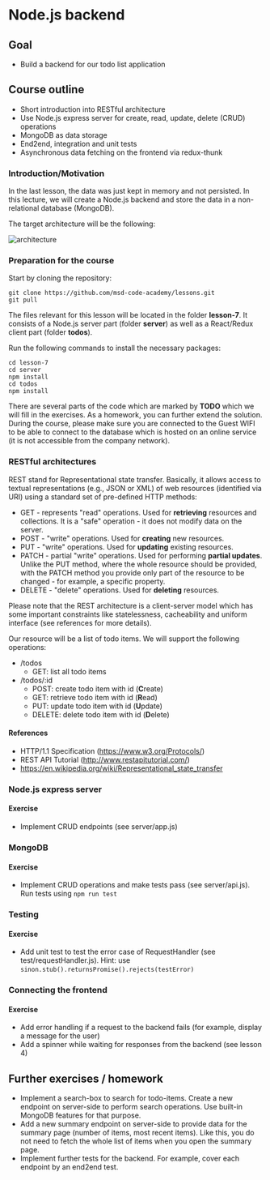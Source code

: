 # Node.js backend

## Goal
- Build a backend for our todo list application

## Course outline
- Short introduction into RESTful architecture
- Use Node.js express server for create, read, update, delete (CRUD) operations
- MongoDB as data storage
- End2end, integration and unit tests
- Asynchronous data fetching on the frontend via redux-thunk

### Introduction/Motivation
In the last lesson, the data was just kept in memory and not persisted. In this lecture, we will create a Node.js backend and store the data in a non-relational database (MongoDB).

The target architecture will be the following: 

![architecture](https://zellwk.com/images/2016/01/crud-express-mongo.png "reference: https://zellwk.com/blog/crud-express-mongodb/")

### Preparation for the course
Start by cloning the repository: 
```shell
git clone https://github.com/msd-code-academy/lessons.git
git pull
```

The files relevant for this lesson will be located in the folder **lesson-7**. It consists of a Node.js server part (folder **server**) as well as a React/Redux client part (folder **todos**). 

Run the following commands to install the necessary packages:
```shell
cd lesson-7
cd server
npm install
cd todos
npm install
```

There are several parts of the code which are marked by **TODO** which we will fill in the exercises. As a homework, you can further extend the solution. During the course, please make sure you are connected to the Guest WIFI to be able to connect to the database which is hosted on an online service (it is not accessible from the company network).

### RESTful architectures
REST stand for Representational state transfer. Basically, it allows access to textual representations (e.g., JSON or XML) of web resources (identified via URI) using a standard set of pre-defined HTTP methods:
- GET -  represents "read" operations. Used for **retrieving** resources and collections. It is a "safe" operation - it does not modify data on the server.
- POST - "write" operations. Used for **creating** new resources. 
- PUT - "write" operations. Used for **updating** existing resources. 
- PATCH - partial "write" operations. Used for performing **partial updates**. Unlike the PUT method, where the whole resource should be provided, with the PATCH method you provide only part of the resource to be changed - for example, a specific property. 
- DELETE - "delete" operations. Used for **deleting** resources. 

Please note that the REST architecture is a client-server model which has some important constraints like statelessness, cacheability and uniform interface (see references for more details).

Our resource will be a list of todo items. We will support the following operations:
- /todos
  - GET: list all todo items
- /todos/:id
  - POST: create todo item with id (**C**reate)
  - GET: retrieve todo item with id (**R**ead)
  - PUT: update todo item with id (**U**pdate)
  - DELETE: delete todo item with id (**D**elete)

#### References
- HTTP/1.1 Specification (https://www.w3.org/Protocols/)
- REST API Tutorial (http://www.restapitutorial.com/)
- https://en.wikipedia.org/wiki/Representational_state_transfer

### Node.js express server
#### Exercise
- Implement CRUD endpoints (see server/app.js)

### MongoDB
#### Exercise
- Implement CRUD operations and make tests pass (see server/api.js). Run tests using `npm run test`

### Testing
#### Exercise
- Add unit test to test the error case of RequestHandler (see test/requestHandler.js). 
Hint: use `sinon.stub().returnsPromise().rejects(testError)`

### Connecting the frontend
#### Exercise
- Add error handling if a request to the backend fails (for example, display a message for the user)
- Add a spinner while waiting for responses from the backend (see lesson 4)

## Further exercises / homework
- Implement a search-box to search for todo-items. Create a new endpoint on server-side to perform search operations. Use built-in MongoDB features for that purpose.
- Add a new summary endpoint on server-side to provide data for the summary page (number of items, most recent items). Like this, you do not need to fetch the whole list of items when you open the summary page.
- Implement further tests for the backend. For example, cover each endpoint by an end2end test.